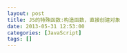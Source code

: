 ```yaml
---
layout: post
title: JS的特殊函数:构造函数，直接创建对象
date: 2013-05-31 12:53:00
categories: [JavaScript]
tags: []
---
```

           